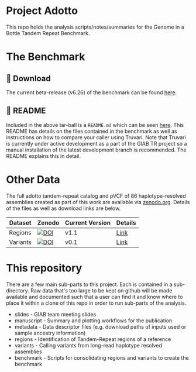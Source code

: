 Project Adotto
==============

This repo holds the analysis scripts/notes/summaries for the Genome in a Bottle Tandem Repeat Benchmark.

The Benchmark
=============

## 💾 Download
The current beta-release (v6.26) of the benchmark can be found
[here](https://drive.google.com/file/u/1/d/1fbOIUr7c4wdJ_Ede7hJlhAq-keX-yyuO/view?usp=sharing).

## 📜 README
Included in the above tar-ball is a `README.md` which can be seen
[here](https://github.com/ACEnglish/adotto/tree/main/benchmark/benchmark/GIABTR_benchmark.6.26/README.md).
This README has details on the files contained in the benchmark as well as instructions on how to compare your
caller using Truvari. Note that Truvari is currently under active development as a part of the GIAB TR project 
so a manual installation of the latest development branch is recommended. The README explains this in detail.


Other Data
==========
The full adotto tandem-repeat catalog and pVCF of 86 haplotype-resolved assemblies created as part of this work
are available via [zenodo.org](zenodo.org). Details of the files as well as download links are below.

| Dataset | Zenodo | Current Version | Details |
| ------- | ------ | --------------- | ------- |
| Regions | [![DOI](https://zenodo.org/badge/DOI/10.5281/zenodo.7689784.svg)](https://doi.org/10.5281/zenodo.7689784) | v1.1 | [Link](regions/DataDescription.md) | 
| Variants | [![DOI](https://zenodo.org/badge/DOI/10.5281/zenodo.6975244.svg)](https://doi.org/10.5281/zenodo.6975244) | v0.1 | [Link](variants/DataDescription.md) |

This repository
===============
There are a few main sub-parts to this project. Each is contained in a sub-directory. Raw data that's too large to be
kept on github will be made available and documented such that a user can find it and know where to place it within
a clone of this repo in order to run sub-parts of the analysis.

* slides - GIAB team meeting slides
* manuscript - Summary and plotting workflows for the publication
* metadata - Data descriptor files (e.g. download paths of inputs used or sample ancestry information)
* regions - Identification of Tandem-Repeat regions of a reference
* variants - Calling variants from long-read haplotype resolved assemblies
* benchmark - Scripts for consolidating regions and variants to create the benchmark
